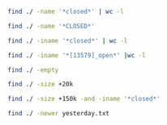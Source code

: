```bash
find ./ -name '*closed*' | wc -l
```

```bash
find ./ -name '*CLOSED*'
```

```bash
find ./ -iname '*closed*' | wc -l
```

```bash
find ./ -iname '*[13579]_open*' |wc -l
```

```bash
find ./ -empty
```

```bash
find ./ -size +20k
```

```bash
find ./ -size +150k -and -iname '*closed*'
```

```bash
find ./ -newer yesterday.txt
```